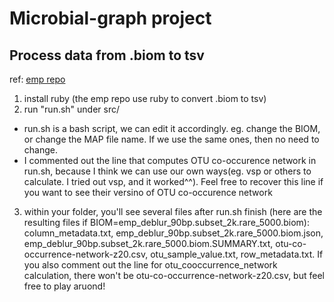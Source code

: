# Microbial-graph project  
## Process data from .biom to tsv  
ref: [emp repo](https://github.com/biocore/emp/tree/master/code/08-cooccurrence-nestedness/cooccurrence-network)  
1. install ruby (the emp repo use ruby to convert .biom to tsv)  
2. run "run.sh" under src/  
- run.sh is a bash script, we can edit it accordingly. eg. change the BIOM, or change the MAP file name. If we use the same ones, then no need to change.  
- I commented out the line that computes OTU co-occurence network in run.sh, because I think we can use our own ways(eg. vsp or others to calculate. I tried out vsp, and it worked^^). Feel free to recover this line if you want to see their versino of OTU co-occurence network  
3. within your folder, you'll see several files after run.sh finish (here are the resulting files if BIOM=emp_deblur_90bp.subset_2k.rare_5000.biom): column_metadata.txt, emp_deblur_90bp.subset_2k.rare_5000.biom.json, emp_deblur_90bp.subset_2k.rare_5000.biom.SUMMARY.txt, otu-co-occurrence-network-z20.csv, otu_sample_value.txt, row_metadata.txt. If you also comment out the line for otu_cooccurrence_network calculation, there won't be otu-co-occurrence-network-z20.csv, but feel free to play aruond!  
